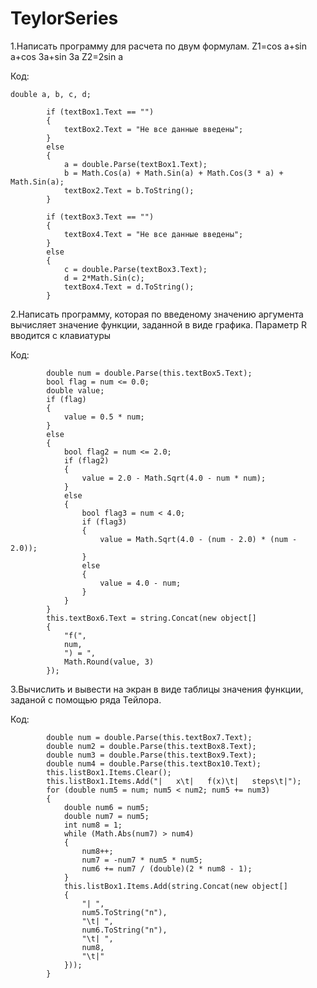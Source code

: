 # TeylorSeries
1.Написать программу для расчета по двум формулам.
Z1=cos a+sin a+cos 3a+sin 3a
Z2=2sin a

Код:

    double a, b, c, d;
 
            if (textBox1.Text == "")
            {
                textBox2.Text = "Не все данные введены";
            }
            else
            {
                a = double.Parse(textBox1.Text);
                b = Math.Cos(a) + Math.Sin(a) + Math.Cos(3 * a) + Math.Sin(a);
                textBox2.Text = b.ToString();
            }

            if (textBox3.Text == "")
            {
                textBox4.Text = "Не все данные введены";
            }
            else
            {
                c = double.Parse(textBox3.Text);
                d = 2*Math.Sin(c);
                textBox4.Text = d.ToString();
            }
  
2.Написать программу, которая по введеному значению аргумента вычисляет значение функции, заданной в виде графика. Параметр R вводится с клавиатуры

Код:

            double num = double.Parse(this.textBox5.Text);
            bool flag = num <= 0.0;
            double value;
            if (flag)
            {
                value = 0.5 * num;
            }
            else
            {
                bool flag2 = num <= 2.0;
                if (flag2)
                {
                    value = 2.0 - Math.Sqrt(4.0 - num * num);
                }
                else
                {
                    bool flag3 = num < 4.0;
                    if (flag3)
                    {
                        value = Math.Sqrt(4.0 - (num - 2.0) * (num - 2.0));
                    }
                    else
                    {
                        value = 4.0 - num;
                    }
                }
            }
            this.textBox6.Text = string.Concat(new object[]
            {
                "f(",
                num,
                ") = ",
                Math.Round(value, 3)
            });

3.Вычислить и вывести на экран в виде таблицы значения функции, заданой с помощью ряда Тейлора.

Код:

            double num = double.Parse(this.textBox7.Text);           
            double num2 = double.Parse(this.textBox8.Text);
            double num3 = double.Parse(this.textBox9.Text);
            double num4 = double.Parse(this.textBox10.Text);
            this.listBox1.Items.Clear();
            this.listBox1.Items.Add("|   x\t|   f(x)\t|   steps\t|");
            for (double num5 = num; num5 < num2; num5 += num3)
            {
                double num6 = num5;
                double num7 = num5;
                int num8 = 1;
                while (Math.Abs(num7) > num4)
                {
                    num8++;
                    num7 = -num7 * num5 * num5;
                    num6 += num7 / (double)(2 * num8 - 1);
                }
                this.listBox1.Items.Add(string.Concat(new object[]
                {
                    "| ",
                    num5.ToString("n"),
                    "\t| ",
                    num6.ToString("n"),
                    "\t| ",
                    num8,
                    "\t|"
                }));
            }
